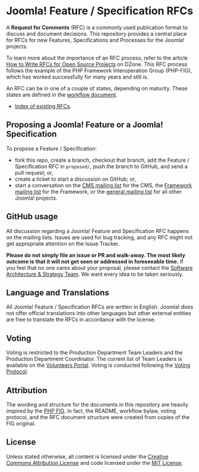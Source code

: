 # Joomla! Feature / Specification RFCs

A **Request for Comments** (RFC) is a commonly used publication format to discuss and document decisions.
This repository provides a central place for RFCs for new Features, Specifications and Processes for the Joomla!
projects.

To learn more about the importance of an RFC process, refer to the
article [How to Write RFCs for Open Source Projects](https://dzone.com/articles/how-to-write-rfcs-for-open-source-projects)
on DZone.
This RFC process follows the example of the PHP Framework Interoperation Group (PHP-FIG), which has worked successfully
for many years and still is.

An RFC can be in one of a couple of states, depending on maturity. These states are defined in the
[workflow document](bylaws/workflow.md).

* [Index of existing RFCs](index.md). 

## Proposing a Joomla! Feature or a Joomla! Specification

To propose a Feature / Specification:

- fork this repo, create a branch, checkout that branch, add the Feature / 
  Specification RFC in `proposed/`, push the branch to GitHub, and send a pull 
  request; or,
- create a ticket to start a discussion on GitHub; or,
- start a conversation on the [CMS mailing list][joomla-dev-cms] for the CMS, the
  [Framework mailing list][joomla-dev-framework] for the Framework, or the
  [general mailing list][joomla-dev-general] for all other Joomla! projects.

[joomla-dev-cms]: https://groups.google.com/group/joomla-dev-cms
[joomla-dev-framework]: https://groups.google.com/group/joomla-dev-framework
[joomla-dev-general]: https://groups.google.com/group/joomla-dev-general

## GitHub usage

All discussion regarding a Joomla! Feature and Specification RFC happens on the 
mailing lists. Issues are used for bug tracking, and any RFC might not get appropriate
attention on the Issue Tracker.

**Please do not simply file an issue or PR and walk-away. The most likely outcome
is that it will not get seen or addressed in foreseeable time.**
If you feel that no one cares about your proposal, please contact
the [Software Architecture & Strategy Team](https://volunteers.joomla.org/teams/software-architecture-strategy-working-group).
We want every idea to be taken seriously.

## Language and Translations

All Joomla! Feature / Specification RFCs are written in English.
Joomla! does not offer official translations into other languages
but other external entities are free to translate the RFCs in accordance
with the license.

## Voting

Voting is restricted to the Production Department Team Leaders and the Production 
Department Coordinator. The current list of Team Leaders is available on the [Volunteers Portal][]. Voting is conducted following the [Voting Protocol][].

[Volunteers Portal]: https://volunteers.joomla.org/departments/production
[Voting Protocol]: bylaws/voting.md

## Attribution

The wording and structure for the documents in this repository are heavily inspired
by the [PHP FIG][]. In fact, the README, workflow bylaw, voting protocol, and the 
RFC document structure were created from copies of the FIG original.

[PHP FIG]: http://www.php-fig.org/

## License

Unless stated otherwise, all content is licensed under the [Creative Commons 
Attribution License][CC] and code licensed under the [MIT License][MIT].

[CC]: LICENSE-CC.md
[MIT]: LICENSE-MIT.md
